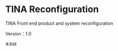 # TINA Reconfiguration

TINA Front end product and system reconfiguration

Version：1.0















































```
本系统
```



